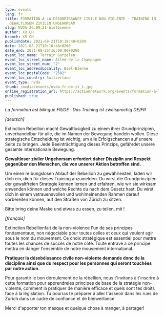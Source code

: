 ```yaml
---
type: events
lang: fr
title: FORMATION À LA DÉSOBÉISSANCE CIVILE NON-VIOLENTE · TRAINING IN
  GEWALTLOSEM ZIVILEN UNGEHORSAM
slug: NVDA-26.09.21-bielbienne
author: XR CH
branch: XR CH
publishdate: 2021-08-21T10:18:48+0200
date: 2021-08-21T10:18:48+0200
date_end: 2021-09-26T16:00:00+0200
event_loc_name: Terrain Gurzelen
event_loc_street_name: Allée de la Champagne
event_loc_street_num: "2"
event_loc_addressLocality: Biel-Bienne
event_loc_postalCode: "2502"
event_loc_country: Switzerland
event_type: nvda
thumb: /media/events/nvda-fr-de-it_1.jpg
online_registration_url: https://actionnetwork.org/events/formation-a-la-desobeissance-civile-non-violente-training-in-gewaltlosem-zivilen-ungehorsam-2
published: true
---
```

*La formation est bilingue FR/DE · Das Training ist zweisprachig DE/FR*



*\[deutsch]*

Extinction Rebellion macht Gewaltlosigkeit zu einem ihrer Grundprinzipien, unverhandelbar für alle, die im Namen der Bewegung handeln wollen. Diese strategische Entscheidung ist wichtig, um alle Erfolgschancen auf unsere Seite zu bringen. Jede Beeinträchtigung dieses Prinzips, gefährdet unsere gesamte internationale Bewegung.



**Gewaltloser ziviler Ungehorsam erfordert daher Disziplin und Respekt gegenüber den Menschen, die von unserer Aktion betroffen sind.**

Um einen reibungslosen Ablauf der Rebellion zu gewährleisten, laden wir dich ein, dich für dieses Training anzumelden. Du wirst die Grundprinzipien der gewaltfreien Strategie kennen lernen und erfahren, wie wir sie wirksam anwenden können und welche Rechte du nach dem Gesetz hast. Du wirst dich in einem vetrauensvollen und wohlmeinenden Rahmen darauf vorbereiten können, auf den Straßen von Zürich zu sitzen.

Bitte bring deine Maske und etwas zu essen, zu teilen, mit !

*\[français]*

Extinction Rebellionfait de la non-violence l'un de ses principes fondamentaux, non négociable pour toutes celles et ceux qui veulent agir sous le nom du mouvement. Ce choix stratégique est essentiel pour mettre toutes les chances de succès de notre côté. Toute entrave à ce principe mettra en danger l'ensemble de notre mouvement international. 

**Pratiquer la désobéissance civile non-violente demande donc de la discipline ainsi que du respect pour les personnes qui seront touchées par notre action.**

Pour garantir le bon déroulement de la rébellion, nous t'invitons à t'inscrire à cette formation pour apprendreles principes de base de la stratégie non-violente, comment la pratiquer de manière efficace et quels sont tes droits face à la législation. Tu pourras te préparer à aller t'asseoir dans les rues de Zurich dans un cadre de confiance et de bienveillance. 

Merci d'apporter ton masque et quelque chose à manger, à partager!